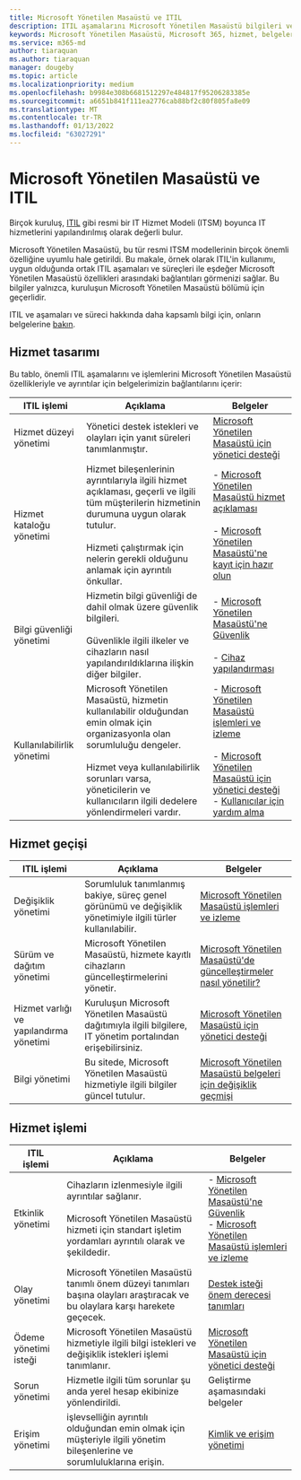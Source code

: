 ```yaml
---
title: Microsoft Yönetilen Masaüstü ve ITIL
description: ITIL aşamalarını Microsoft Yönetilen Masaüstü bilgileri ve makaleleriyle uyumlu yapıyor
keywords: Microsoft Yönetilen Masaüstü, Microsoft 365, hizmet, belgeler, ITISM
ms.service: m365-md
author: tiaraquan
ms.author: tiaraquan
manager: dougeby
ms.topic: article
ms.localizationpriority: medium
ms.openlocfilehash: b9984e308b6681512297e484817f95206283385e
ms.sourcegitcommit: a6651b841f111ea2776cab88bf2c80f805fa8e09
ms.translationtype: MT
ms.contentlocale: tr-TR
ms.lasthandoff: 01/13/2022
ms.locfileid: "63027291"
---
```

# <a name="microsoft-managed-desktop-and-itil"></a>Microsoft Yönetilen Masaüstü ve ITIL

Birçok kuruluş, [ITIL](https://www.axelos.com/best-practice-solutions/itil) gibi resmi bir IT Hizmet Modeli (ITSM) boyunca IT hizmetlerini yapılandırılmış olarak değerli bulur. 

Microsoft Yönetilen Masaüstü, bu tür resmi ITSM modellerinin birçok önemli özelliğine uyumlu hale getirildi. Bu makale, örnek olarak ITIL'in kullanımı, uygun olduğunda ortak ITIL aşamaları ve süreçleri ile eşdeğer Microsoft Yönetilen Masaüstü özellikleri arasındaki bağlantıları görmenizi sağlar. Bu bilgiler yalnızca, kuruluşun Microsoft Yönetilen Masaüstü bölümü için geçerlidir.

ITIL ve aşamaları ve süreci hakkında daha kapsamlı bilgi için, onların belgelerine [bakın](https://www.axelos.com/best-practice-solutions/itil).


## <a name="service-design"></a>Hizmet tasarımı

Bu tablo, önemli ITIL aşamalarını ve işlemlerini Microsoft Yönetilen Masaüstü özellikleriyle ve ayrıntılar için belgelerimizin bağlantılarını içerir:



|ITIL işlemi |Açıklama  |Belgeler |
|---------|---------|---------|
|Hizmet düzeyi yönetimi     | Yönetici destek istekleri ve olayları için yanıt süreleri tanımlanmıştır.  |  [Microsoft Yönetilen Masaüstü için yönetici desteği](working-with-managed-desktop/admin-support.md)  |
|Hizmet kataloğu yönetimi     | Hizmet bileşenlerinin ayrıntılarıyla ilgili hizmet açıklaması, geçerli ve ilgili tüm müşterilerin hizmetinin durumuna uygun olarak tutulur.<br><br>Hizmeti çalıştırmak için nelerin gerekli olduğunu anlamak için ayrıntılı önkullar.  | - [Microsoft Yönetilen Masaüstü hizmet açıklaması](service-description/index.md)<br><br>- [Microsoft Yönetilen Masaüstü'ne kayıt için hazır olun](get-ready/index.md)  |
|Bilgi güvenliği yönetimi     | Hizmetin bilgi güvenliği de dahil olmak üzere güvenlik bilgileri.<br><br> Güvenlikle ilgili ilkeler ve cihazların nasıl yapılandırıldıklarına ilişkin diğer bilgiler.   | - [Microsoft Yönetilen Masaüstü'ne Güvenlik](service-description/security.md)<br><br>- [Cihaz yapılandırması](service-description/device-policies.md)  |
|Kullanılabilirlik yönetimi     |  Microsoft Yönetilen Masaüstü, hizmetin kullanılabilir olduğundan emin olmak için organizasyonla olan sorumluluğu dengeler.<br><br>Hizmet veya kullanılabilirlik sorunları varsa, yöneticilerin ve kullanıcıların ilgili dedelere yönlendirmeleri vardır. | - [Microsoft Yönetilen Masaüstü işlemleri ve izleme](service-description/operations-and-monitoring.md)<br><br>- [Microsoft Yönetilen Masaüstü için yönetici desteği](working-with-managed-desktop/admin-support.md)<br>- [Kullanıcılar için yardım alma](working-with-managed-desktop/end-user-support.md)  |



## <a name="service-transition"></a>Hizmet geçişi


|ITIL işlemi |Açıklama  |Belgeler |
|---------|---------|---------|
|Değişiklik yönetimi     | Sorumluluk tanımlanmış bakiye, süreç genel görünümü ve değişiklik yönetimiyle ilgili türler kullanılabilir.  | [Microsoft Yönetilen Masaüstü işlemleri ve izleme](service-description/operations-and-monitoring.md#change-management) |
|Sürüm ve dağıtım yönetimi     |  Microsoft Yönetilen Masaüstü, hizmete kayıtlı cihazların güncelleştirmelerini yönetir.  | [Microsoft Yönetilen Masaüstü'de güncelleştirmeler nasıl yönetilir?](service-description/updates.md)        |
|Hizmet varlığı ve yapılandırma yönetimi     | Kuruluşun Microsoft Yönetilen Masaüstü dağıtımıyla ilgili bilgilere, IT yönetim portalından erişebilirsiniz.  | [Microsoft Yönetilen Masaüstü için yönetici desteği](working-with-managed-desktop/admin-support.md) |
|Bilgi yönetimi     | Bu sitede, Microsoft Yönetilen Masaüstü hizmetiyle ilgili bilgiler güncel tutulur.   | [Microsoft Yönetilen Masaüstü belgeleri için değişiklik geçmişi](change-history-managed-desktop.md)        |



## <a name="service-operation"></a>Hizmet işlemi


|ITIL işlemi |Açıklama  |Belgeler  |
|---------|---------|---------|
|Etkinlik yönetimi     |  Cihazların izlenmesiyle ilgili ayrıntılar sağlanır.<br><br>Microsoft Yönetilen Masaüstü hizmeti için standart işletim yordamları ayrıntılı olarak ve şekildedir. |  - [Microsoft Yönetilen Masaüstü'ne Güvenlik](service-description/security.md)<br>- [Microsoft Yönetilen Masaüstü işlemleri ve izleme](service-description/operations-and-monitoring.md)       |
|Olay yönetimi  | Microsoft Yönetilen Masaüstü tanımlı önem düzeyi tanımları başına olayları araştıracak ve bu olaylara karşı harekete geçecek.  |  [Destek isteği önem derecesi tanımları](working-with-managed-desktop/admin-support.md#support-request-severity-definitions)       |
|Ödeme yönetimi isteği     |  Microsoft Yönetilen Masaüstü hizmetiyle ilgili bilgi istekleri ve değişiklik istekleri işlemi tanımlanır.         |[Microsoft Yönetilen Masaüstü için yönetici desteği](working-with-managed-desktop/admin-support.md)         |
|Sorun yönetimi     | Hizmetle ilgili tüm sorunlar şu anda yerel hesap ekibinize yönlendirildi. | Geliştirme aşamasındaki belgeler |
|Erişim yönetimi     | işlevselliğin ayrıntılı olduğundan emin olmak için müşteriyle ilgili yönetim bileşenlerine ve sorumluluklarına erişin.  | [Kimlik ve erişim yönetimi](service-description/security.md#identity-and-access-management)        |
